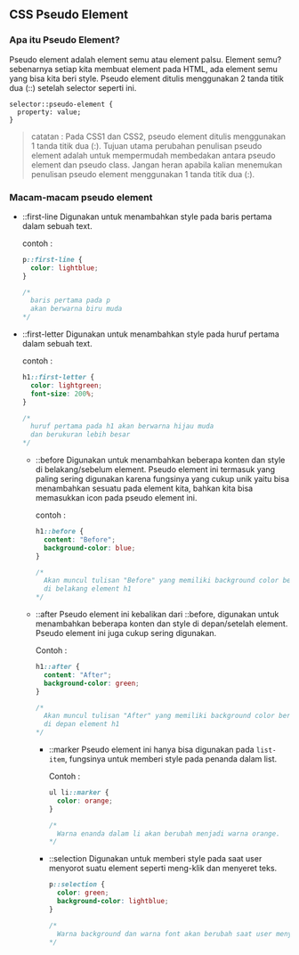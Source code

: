 ## CSS Pseudo Element

### Apa itu Pseudo Element?

Pseudo element adalah element semu atau element palsu. Element semu? sebenarnya setiap kita membuat element
pada HTML, ada element semu yang bisa kita beri style. Pseudo element ditulis menggunakan 2 tanda titik dua (::)
setelah selector seperti ini.

```
selector::pseudo-element {
  property: value;
}
```

> catatan : Pada CSS1 dan CSS2, pseudo element ditulis menggunakan 1 tanda titik dua (:). Tujuan utama
> perubahan penulisan pseudo element adalah untuk mempermudah membedakan antara pseudo element dan pseudo
> class. Jangan heran apabila kalian menemukan penulisan pseudo element menggunakan 1 tanda titik dua (:).

### Macam-macam pseudo element

- ::first-line
  Digunakan untuk menambahkan style pada baris pertama dalam sebuah text.

  contoh :

  ```css
  p::first-line {
    color: lightblue;
  }

  /*  
    baris pertama pada p
    akan berwarna biru muda
  */
  ```

- ::first-letter
  Digunakan untuk menambahkan style pada huruf pertama dalam sebuah text.

  contoh :

  ```css
  h1::first-letter {
    color: lightgreen;
    font-size: 200%;
  }

  /*  
    huruf pertama pada h1 akan berwarna hijau muda
    dan berukuran lebih besar
  */
  ```

  - ::before
    Digunakan untuk menambahkan beberapa konten dan style di belakang/sebelum element. Pseudo element
    ini termasuk yang paling sering digunakan karena fungsinya yang cukup unik yaitu bisa menambahkan sesuatu
    pada element kita, bahkan kita bisa memasukkan icon pada pseudo element ini.

    contoh :

    ```css
    h1::before {
      content: "Before";
      background-color: blue;
    }

    /*
      Akan muncul tulisan "Before" yang memiliki background color berwarna biru
      di belakang element h1
    */
    ```

  - ::after
    Pseudo element ini kebalikan dari ::before, digunakan untuk menambahkan beberapa
    konten dan style di depan/setelah element. Pseudo element ini juga cukup sering digunakan.

    Contoh :

    ```css
    h1::after {
      content: "After";
      background-color: green;
    }

    /*
      Akan muncul tulisan "After" yang memiliki background color berwarna biru
      di depan element h1
    */
    ```

    - ::marker
      Pseudo element ini hanya bisa digunakan pada `list-item`, fungsinya untuk memberi style pada penanda dalam list.

      Contoh :

      ```css
      ul li::marker {
        color: orange;
      }

      /*
        Warna enanda dalam li akan berubah menjadi warna orange.
      */
      ```

    - ::selection
      Digunakan untuk memberi style pada saat user menyorot suatu element seperti
      meng-klik dan menyeret teks.

      ```css
      p::selection {
        color: green;
        background-color: lightblue;
      }

      /*
        Warna background dan warna font akan berubah saat user menyorot element p.
      */
      ```
